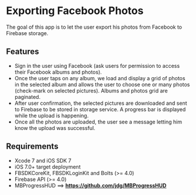 # Exporting Facebook Photos
The goal of this app is to let the user export his photos from Facebook to Firebase storage.



## Features
* Sign in the user using Facebook (ask users for permission to access their Facebook albums and photos).
* Once the user taps on any album, we load and display a grid of photos in the selected album and allows the user to choose one or many photos (check-mark on selected pictures). Albums and photos grid are paginated.
* After user confirmation, the selected pictures are downloaded and sent to Firebase to be stored in storage service. A progress bar is displayed while the upload is happening.
* Once all the photos are uploaded, the user see a message letting him know the upload was successful.

## Requirements
* Xcode 7 and iOS SDK 7
* iOS 7.0+ target deployment
* FBSDKCoreKit, FBSDKLoginKit and Bolts (>= 4.0)
* Firebase API (>= 4.0)
* MBProgressHUD ==> **https://github.com/jdg/MBProgressHUD**
